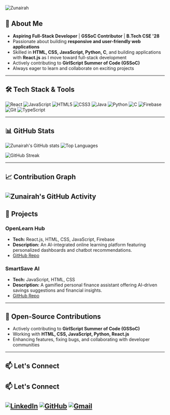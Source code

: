 ![Zunairah](https://readme-typing-svg.herokuapp.com?font=Fira+Code&size=30&color=F7DF1E&center=true&vCenter=true&width=600&height=80&lines=Hey+there,+I'm+Zunairah+%F0%9F%91%8B)

## 🚀 About Me

- **Aspiring Full-Stack Developer** | **GSSoC Contributor** | **B.Tech CSE '28**  
- Passionate about building **responsive and user-friendly web applications**  
- Skilled in **HTML, CSS, JavaScript, Python, C**, and building applications with **React.js** as I move toward full-stack development  
- Actively contributing to **GirlScript Summer of Code (GSSoC)**  
- Always eager to learn and collaborate on exciting projects

---

## 🛠 Tech Stack & Tools

![React](https://img.shields.io/badge/-React-61DAFB?style=flat-square&logo=react&logoColor=white)
![JavaScript](https://img.shields.io/badge/-JavaScript-F7DF1E?style=flat-square&logo=javascript&logoColor=black)
![HTML5](https://img.shields.io/badge/-HTML5-E34F26?style=flat-square&logo=html5&logoColor=white)
![CSS3](https://img.shields.io/badge/-CSS3-1572B6?style=flat-square&logo=css3&logoColor=white)
![Java](https://img.shields.io/badge/-Java-007396?style=flat-square&logo=java&logoColor=white)
![Python](https://img.shields.io/badge/-Python-3776AB?style=flat-square&logo=python&logoColor=white)
![C](https://img.shields.io/badge/-C-00599C?style=flat-square&logo=c&logoColor=white)
![Firebase](https://img.shields.io/badge/-Firebase-FFCA28?style=flat-square&logo=firebase&logoColor=black)
![Git](https://img.shields.io/badge/-Git-181717?style=flat-square&logo=git&logoColor=white)
![TypeScript](https://img.shields.io/badge/-TypeScript-3178C6?style=flat-square&logo=typescript&logoColor=white)

---

## 📊 GitHub Stats

![Zunairah's GitHub stats](https://github-readme-stats.vercel.app/api?username=Zunairah-k&show_icons=true&theme=dracula&count_private=true)
![Top Languages](https://github-readme-stats.vercel.app/api/top-langs/?username=Zunairah-k&layout=compact&theme=dracula)

![GitHub Streak](https://github-readme-streak-stats.herokuapp.com/?user=Zunairah-k&theme=dracula)

---
## 📈 Contribution Graph 

![Zunairah's GitHub Activity](https://github-readme-activity-graph.vercel.app/graph?username=Zunairah-k&theme=react-dark&area=true&hide_border=true)
---

## 🚀 Projects

### OpenLearn Hub
- **Tech:** React.js, HTML, CSS, JavaScript, Firebase
- **Description:** An AI-integrated online learning platform featuring personalized dashboards and chatbot recommendations.
- [GitHub Repo](https://github.com/Zunairah-k/OpenLearn-Hub)

### SmartSave AI
- **Tech:** JavaScript, HTML, CSS
- **Description:** A gamified personal finance assistant offering AI-driven savings suggestions and financial insights.
- [GitHub Repo](https://github.com/Zunairah-k/SmartSave-AI)

---

## 🌱 Open-Source Contributions

- Actively contributing to **GirlScript Summer of Code (GSSoC)**  
- Working with **HTML, CSS, JavaScript, Python, React.js**  
- Enhancing features, fixing bugs, and collaborating with developer communities

---

## 📫 Let's Connect

## 📫 Let's Connect

[![LinkedIn](https://img.shields.io/badge/LinkedIn-0A66C2?style=for-the-badge&logo=linkedin&logoColor=white)](https://www.linkedin.com/in/zunairah-maasfa-khan5) 
[![GitHub](https://img.shields.io/badge/GitHub-181717?style=for-the-badge&logo=github&logoColor=white)](https://github.com/Zunairah-k) 
[![Gmail](https://img.shields.io/badge/Email-D14836?style=for-the-badge&logo=gmail&logoColor=white)](mailto:zunairahmaasfakhan@gmail.com)
---

<!---
Zunairah-k/Zunairah-k is a ✨ special ✨ repository because its `README.md` (this file) appears on your GitHub profile.
You can click the Preview link to take a look at your changes.
--->

